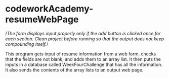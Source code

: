 # codeworkAcademy-resumeWebPage
/*The form displays input properly only if the add button is clicked once for each section.
 Clean project before running so that the output does not keep compounding itself.*/

This program gets input of resume information from a web form, checks that the fields are not blank, and adds them to an array list.
It then puts the inputs in a database called WeekFourChallenge that has all the information.  
It also sends the contents of the array lists to an output web page.  

